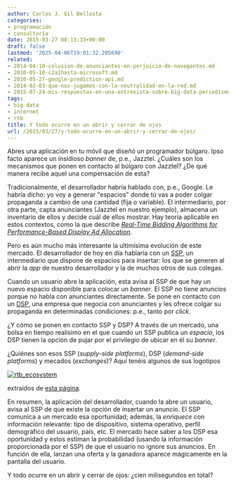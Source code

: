```yaml
---
author: Carlos J. Gil Bellosta
categories:
- programación
- consultoría
date: 2015-03-27 08:13:33+00:00
draft: false
lastmod: '2025-04-06T19:01:32.205690'
related:
- 2014-04-10-colusion-de-anunciantes-en-perjuicio-de-navegantes.md
- 2010-05-10-c2a1hasta-microsoft.md
- 2010-05-27-google-prediction-api.md
- 2014-02-03-que-nos-jugamos-con-la-neutralidad-en-la-red.md
- 2015-07-24-mis-respuestas-en-una-entrevista-sobre-big-data-periodismo-de-datos-etc.md
tags:
- big data
- internet
- rtb
title: Y todo ocurre en un abrir y cerrar de ojos
url: /2015/03/27/y-todo-ocurre-en-un-abrir-y-cerrar-de-ojos/
---
```


Abres una aplicación en tu móvil que diseñó un programador búlgaro. Ipso facto aparece un insidioso _banner_ de, p.e., Jazztel. ¿Cuáles son los mecanismos que ponen en contacto al búlgaro con Jazztel? ¿De qué manera recibe aquel una compensación de esta?

Tradicionalmente, el desarrollador habría hablado con, p.e., Google. Le habría dicho: yo voy a generar "espacios" donde tú vas a poder colgar propaganda a cambio de una cantidad (fija o variable). El intermediario, por otra parte, capta anunciantes (Jazztel en nuestro ejemplo), almacena un inventario de ellos y decide cuál de ellos mostrar. Hay teoría aplicable en estos contextos, como la que describe _[Real-Time Bidding Algorithms for Performance-Based Display Ad Allocation](http://research.microsoft.com/en-us/um/people/nikdev/pubs/rtb-perf.pdf)_.

Pero es aún mucho más interesante la ultimísima evolución de este mercado. El desarrollador de hoy en día hablaría con un [SSP](http://en.wikipedia.org/wiki/Supply-side_platform), un intermediario que dispone de espacios para insertar: los que se generen al abrir la _app_ de nuestro desarrollador y la de muchos otros de sus colegas.

Cuando un usuario abre la aplicación, esta avisa al SSP de que hay un nuevo espacio disponible para colocar un _banner_. El SSP no tiene anuncios porque no habla con anunciantes directamente. Se pone en contacto con un [DSP](http://en.wikipedia.org/wiki/Demand-side_platform), una empresa que negocia con anunciantes y les ofrece colgar su propaganda en determinadas condiciones: p.e., tanto por _click_.

¿Y cómo se ponen en contacto SSP y DSP? A través de un mercado, una bolsa en tiempo realísimo en el que cuando un SSP publica un _espacio_, los DSP tienen la opción de pujar por el privilegio de ubicar en él su _banner_.

¿Quiénes son esos SSP (_supply-side platforms_), DSP (_demand-side platforms_) y mecados (_exchanges_)? Aquí tenéis algunos de sus logotipos

[![rtb_ecosystem](/wp-uploads/2015/03/rtb_ecosystem.png#center)
](/wp-uploads/2015/03/rtb_ecosystem.png#center)

extraídos de [esta página](http://www.businessinsider.com.au/mobile-real-time-bidding-ad-ecosystem-2013-5).

En resumen, la aplicación del desarrollador, cuando la abre un usuario, avisa al SSP de que existe la opción de insertar un anuncio. El SSP comunica a un mercado esa oportunidad; además, la _enriquece_ con información relevante: tipo de dispositivo, sistema operativo, perfil demográfico del usuario, país, etc. El mercado hace saber a los DSP esa oportunidad y estos estiman la probabilidad (usando la información proporcionada por el SSP) de que el usuario no ignore sus anuncios. En función de ella, lanzan una oferta y la ganadora aparece mágicamente en la pantalla del usuario.

Y todo ocurre en un abrir y cerrar de ojos: ¿cien milisegundos en total?